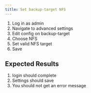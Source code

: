 ```yaml
---
title: Set backup-target NFS	
---
```

1. Log in as admin
1. Navigate to advanced settings
1. Edit config on backup-target
1. Choose NFS
1. Set valid NFS target
1. Save

## Expected Results
1. login should complete
1. Settings should save
1. You should not get an error message